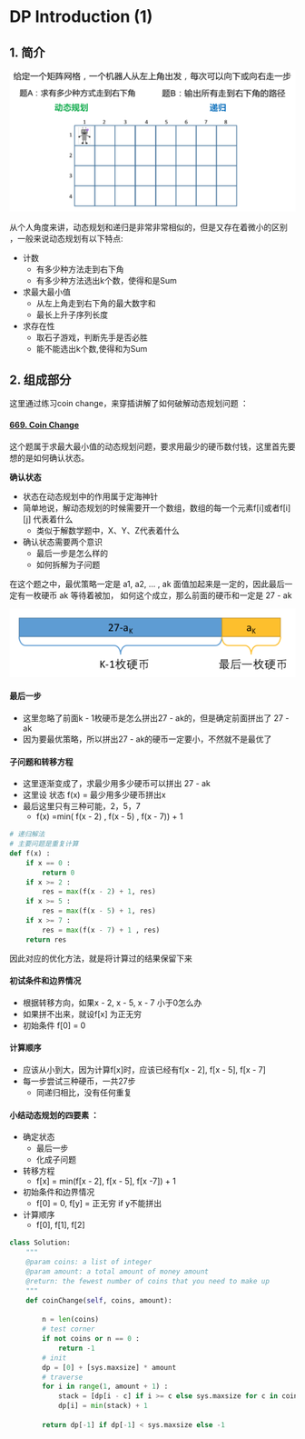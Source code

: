 # DP Introduction \(1\)

## 1. 简介

![](../../.gitbook/assets/screen-shot-2018-11-04-at-3.08.27-pm.png)

从个人角度来讲，动态规划和递归是非常非常相似的，但是又存在着微小的区别 ，一般来说动态规划有以下特点: 

* 计数
  * 有多少种方法走到右下角
  * 有多少种方法选出k个数，使得和是Sum
* 求最大最小值
  * 从左上角走到右下角的最大数字和
  * 最长上升子序列长度
* 求存在性
  * 取石子游戏，判断先手是否必胜
  * 能不能选出k个数,使得和为Sum

## 2. 组成部分

这里通过练习coin change，来穿插讲解了如何破解动态规划问题 ：

#### [669. Coin Change](https://www.lintcode.com/problem/coin-change/description)

这个题属于求最大最小值的动态规划问题，要求用最少的硬币数付钱，这里首先要想的是如何确认状态。

**确认状态**

* 状态在动态规划中的作用属于定海神针
* 简单地说，解动态规划的时候需要开一个数组，数组的每一个元素f\[i\]或者f\[i\]\[j\] 代表着什么
  * 类似于解数学题中，X、Y、Z代表着什么
* 确认状态需要两个意识
  * 最后一步是怎么样的
  * 如何拆解为子问题

在这个题之中，最优策略一定是 a1, a2, ... , ak 面值加起来是一定的，因此最后一定有一枚硬币 ak 等待着被加， 如何这个成立，那么前面的硬币和一定是 27 -  ak

![](../../.gitbook/assets/screen-shot-2018-11-04-at-3.27.56-pm.png)

#### 最后一步

* 这里忽略了前面k - 1枚硬币是怎么拼出27 - ak的，但是确定前面拼出了 27 - ak
* 因为要最优策略，所以拼出27 - ak的硬币一定要小，不然就不是最优了

#### 子问题和转移方程

* 这里逐渐变成了，求最少用多少硬币可以拼出 27 - ak
* 这里设 状态 f\(x\) = 最少用多少硬币拼出x 
* 最后这里只有三种可能，2，5，7
  * f\(x\) =min\( f\(x - 2\) , f\(x - 5\) , f\(x - 7\)\) + 1

```python
# 递归解法
# 主要问题是重复计算
def f(x) :
    if x == 0 : 
        return 0
    if x >= 2 :
        res = max(f(x - 2) + 1, res)
    if x >= 5 :
        res = max(f(x - 5) + 1, res)
    if x >= 7 :
        res = max(f(x - 7) + 1 , res)
    return res
```

因此对应的优化方法，就是将计算过的结果保留下来

#### 初试条件和边界情况

* 根据转移方向，如果x - 2, x - 5, x - 7 小于0怎么办
* 如果拼不出来，就设f\[x\] 为正无穷
* 初始条件 f\[0\] = 0

#### 计算顺序

* 应该从小到大，因为计算f\[x\]时，应该已经有f\[x - 2\], f\[x - 5\], f\[x - 7\]
* 每一步尝试三种硬币，一共27步
  * 同递归相比，没有任何重复

#### 小结动态规划的四要素 ：

* 确定状态
  * 最后一步
  * 化成子问题
* 转移方程
  * f\[x\] = min\(f\[x - 2\], f\[x - 5\], f\[x -7\]\) + 1
* 初始条件和边界情况
  * f\[0\] = 0, f\[y\] = 正无穷 if y不能拼出
* 计算顺序
  * f\[0\], f\[1\], f\[2\]

```python
class Solution:
    """
    @param coins: a list of integer
    @param amount: a total amount of money amount
    @return: the fewest number of coins that you need to make up
    """
    def coinChange(self, coins, amount):
        
        n = len(coins)
        # test corner
        if not coins or n == 0 :
            return -1
        # init
        dp = [0] + [sys.maxsize] * amount
        # traverse
        for i in range(1, amount + 1) :
            stack = [dp[i - c] if i >= c else sys.maxsize for c in coins]
            dp[i] = min(stack) + 1
                
        return dp[-1] if dp[-1] < sys.maxsize else -1
```

